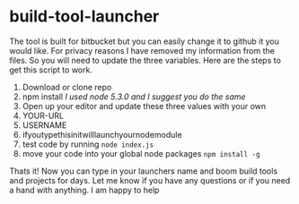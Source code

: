 # build-tool-launcher
The tool is built for bitbucket but you can easily change it to github it you would like. For privacy reasons I have removed my information from the files. So you will need to update the three variables. Here are the steps to get this script to work.

1. Download or clone repo
2. npm install *I used node 5.3.0 and I suggest you do the same*
3. Open up your editor and update these three values with your own 
  1. YOUR-URL
  2. USERNAME
  3. ifyoutypethisinitwilllaunchyournodemodule
4. test code by running `node index.js`
5. move your code into your global node packages `npm install -g`

Thats it! Now you can type in your launchers name and boom build tools and projects for days. 
Let me know if you have any questions or if you need a hand with anything. I am happy to help

